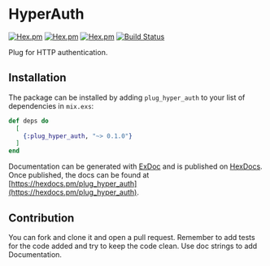 # HyperAuth
[![Hex.pm](https://img.shields.io/hexpm/l/plug_hyper_auth.svg)](https://hex.pm/packages/plug_hyper_auth)
[![Hex.pm](https://img.shields.io/hexpm/v/plug_hyper_auth.svg)](https://hex.pm/packages/plug_hyper_auth)
[![Hex.pm](https://img.shields.io/hexpm/dt/plug_hyper_auth.svg)](https://hex.pm/packages/plug_hyper_auth)
[![Build Status](https://travis-ci.org/HyperAuth/ExHyperAuth.svg?branch=master)](https://travis-ci.org/HyperAuth/ExHyperAuth)

Plug for HTTP authentication.

## Installation

The package can be installed by adding `plug_hyper_auth` to your list of
dependencies in `mix.exs`:

```elixir
def deps do
  [
    {:plug_hyper_auth, "~> 0.1.0"}
  ]
end
```

Documentation can be generated with [ExDoc](https://github.com/elixir-lang/ex_doc)
and is published on [HexDocs](https://hexdocs.pm). Once published, the docs can
be found at [https://hexdocs.pm/plug_hyper_auth](https://hexdocs.pm/plug_hyper_auth).

## Contribution

You can fork and clone it and open a pull request. Remember to add tests for
the code added and try to keep the code clean. Use doc strings to add Documentation.
